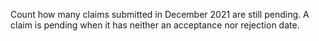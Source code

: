 Count how many claims submitted in December 2021 are still pending. 
A claim is pending when it has neither an acceptance nor rejection date.